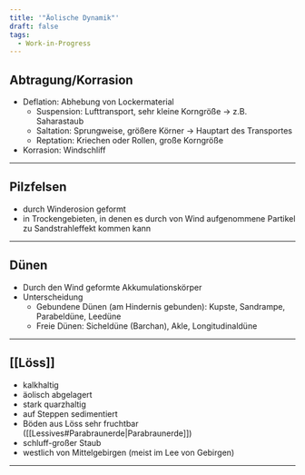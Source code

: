```yaml
---
title: '"Äolische Dynamik"'
draft: false
tags:
  - Work-in-Progress
---
```


 ## Abtragung/Korrasion
- Deflation: Abhebung von Lockermaterial
	- Suspension: Lufttransport, sehr kleine Korngröße -> z.B. Saharastaub
	- Saltation: Sprungweise, größere Körner -> Hauptart des Transportes
	- Reptation: Kriechen oder Rollen, große Korngröße
- Korrasion: Windschliff
---
## Pilzfelsen
- durch Winderosion geformt
- in Trockengebieten, in denen es durch von Wind aufgenommene Partikel zu Sandstrahleffekt kommen kann
---
## Dünen
- Durch den Wind geformte Akkumulationskörper
- Unterscheidung
	- Gebundene Dünen (am Hindernis gebunden): Kupste, Sandrampe, Parabeldüne, Leedüne
	- Freie Dünen: Sicheldüne (Barchan), Akle, Longitudinaldüne
---
## [[Löss]]
- kalkhaltig
- äolisch abgelagert
- stark quarzhaltig
- auf Steppen sedimentiert
- Böden aus Löss sehr fruchtbar ([[Lessives#Parabraunerde|Parabraunerde]])
- schluff-großer Staub
- westlich von Mittelgebirgen (meist im Lee von Gebirgen)
---